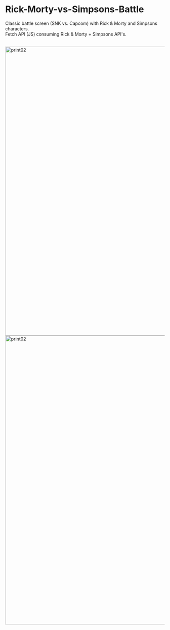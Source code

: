 # Rick-Morty-vs-Simpsons-Battle
Classic battle screen (SNK vs. Capcom) with Rick & Morty and Simpsons characters.<br>
Fetch API (JS) consuming Rick & Morty + Simpsons API's.<br><br>

<img width="1684" height="913" alt="print02" src="https://github.com/user-attachments/assets/0e79b8d2-101a-4c45-9cc3-64844ef6bdff" />

<img width="1684" height="913" alt="print02" src="https://github.com/user-attachments/assets/0ff34519-83a3-4dff-ae0a-d7767c683523" />

